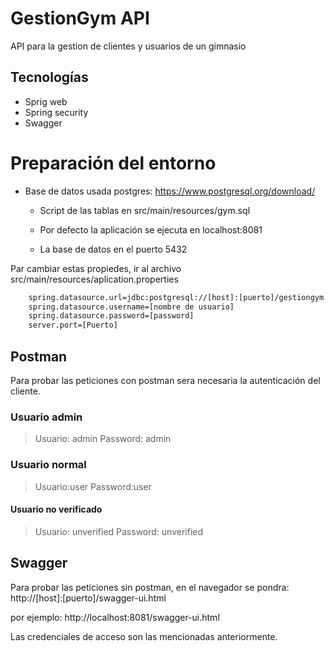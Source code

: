 # GestionGym API

API para la gestion de clientes y usuarios de un gimnasio
 ## Tecnologías
* Sprig web 
* Spring security
* Swagger
    

# Preparación del entorno

* Base de datos usada postgres: https://www.postgresql.org/download/
    * Script de las tablas en src/main/resources/gym.sql
    
    * Por defecto la aplicación se ejecuta en localhost:8081
    * La base de datos en el puerto 5432

 Par cambiar estas propiedes, ir al archivo src/main/resources/aplication.properties
```sh
    spring.datasource.url=jdbc:postgresql://[host]:[puerto]/gestiongym
    spring.datasource.username=[nombre de usuario]
    spring.datasource.password=[password]
    server.port=[Puerto]
```

## Postman
Para probar las peticiones con postman sera necesaria la autenticación del cliente.
### Usuario admin
>Usuario: admin
>Password: admin

### Usuario normal
>Usuario:user
  Password:user

#### Usuario no verificado
> Usuario: unverified
>Password: unverified
## Swagger

Para probar las peticiones sin postman, en el navegador se pondra:
http://[host]:[puerto]/swagger-ui.html

por ejemplo:
http://localhost:8081/swagger-ui.html

Las credenciales de acceso son las mencionadas anteriormente.
